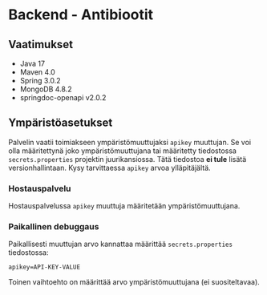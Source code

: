 # Backend - Antibiootit

## Vaatimukset

- Java 17
- Maven 4.0
- Spring 3.0.2
- MongoDB 4.8.2
- springdoc-openapi v2.0.2


## Ympäristöasetukset
Palvelin vaatii toimiakseen ympäristömuuttujaksi `apikey` muuttujan. Se voi olla määritettynä joko ympäristömuuttujana tai määritetty tiedostossa `secrets.properties` projektin juurikansiossa.
Tätä tiedostoa **ei tule** lisätä versionhallintaan.
Kysy tarvittaessa `apikey` arvoa ylläpitäjältä.

### Hostauspalvelu
Hostauspalvelussa `apikey` muuttuja määritetään ympäristömuuttujana.

### Paikallinen debuggaus
Paikallisesti muuttujan arvo kannattaa määrittää `secrets.properties` tiedostossa:
```
apikey=API-KEY-VALUE
```

Toinen vaihtoehto on määrittää arvo ympäristömuuttujana (ei suositeltavaa).